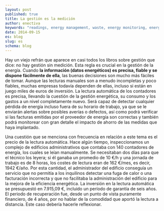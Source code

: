```yaml
---
layout: post
published: true
title: La gestión es la medición
author: enectiva
keywords: "readings, energy management, waste, energy monitoring, energy consumption"
date: 2014-09-15
es: blog
slug: es
schema: blog
---
```


Hay un viejo refrán que aparece en casi todos los libros sobre gestión que dice: no hay gestión sin medición. Esta regla es crucial en la gestión de la energía. Cuando **la información (datos energéticos) es precisa, fiable y se dispone fácilmente de ella**, las buenas decisiones son mucho más fáciles de tomar. Aunque las lecturas manuales son a menudo incompletas y poco fiables, muchas empresas todavía dependen de ellas, incluso si están en juego miles de euros de inversión. La lectura automática de los contadores es precisa, llevando la cuestión de la gestión energética, su consumo y los gastos a un nivel completamente nuevo. Será capaz de detectar cualquier pérdida de energía incluso fuera de su horario de trabajo, ya que se le enviarán alertas sobre posibles averías o defectos, así como podrá verificar si las facturas emitidas por el proveedor de energía son correctas y también podrá monitorear con gran detalle el impacto de ahorro de las medidas que haya implantado.

Una cuestión que se menciona con frecuencia en relación a este tema es el precio de la lectura automática. Hace algún tiempo, inspeccionamos un complejo de edificios administrativos que contaba con 140 contadores de energía, los cuales se leían manualmente. Se necesitaban dos días para que el técnico los leyera; si él ganaba un promedio de 10 €/h  y una jornada de trabajo es de 8 horas, los costes de lectura eran de 162 €/mes, es decir, 1942 €/año. Por esta cantidad, el administrador del edificio conseguía un servicio que no permitía a los inquilinos detectar una fuga de calor o una facturación incorrecta y que no facilitaba la administración del edificio para la mejora de la eficiencia energética. La inversión en la lectura automática se presupuestó en 7.915,09 €, incluido un período de garantía de seis años. El periodo de recuperación fue, desde un punto de vista puramente financiero, de 4 años, por no hablar de la comodidad que aportó la lectura a distancia. Este caso debería hacerle reflexionar.
